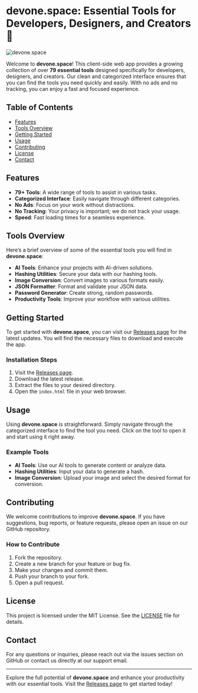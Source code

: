 # devone.space: Essential Tools for Developers, Designers, and Creators 🚀

![devone.space](https://img.shields.io/badge/devone.space-79%2B%20Tools-brightgreen)

Welcome to **devone.space**! This client-side web app provides a growing collection of over **79 essential tools** designed specifically for developers, designers, and creators. Our clean and categorized interface ensures that you can find the tools you need quickly and easily. With no ads and no tracking, you can enjoy a fast and focused experience.

## Table of Contents

- [Features](#features)
- [Tools Overview](#tools-overview)
- [Getting Started](#getting-started)
- [Usage](#usage)
- [Contributing](#contributing)
- [License](#license)
- [Contact](#contact)

## Features

- **79+ Tools**: A wide range of tools to assist in various tasks.
- **Categorized Interface**: Easily navigate through different categories.
- **No Ads**: Focus on your work without distractions.
- **No Tracking**: Your privacy is important; we do not track your usage.
- **Speed**: Fast loading times for a seamless experience.

## Tools Overview

Here’s a brief overview of some of the essential tools you will find in **devone.space**:

- **AI Tools**: Enhance your projects with AI-driven solutions.
- **Hashing Utilities**: Secure your data with our hashing tools.
- **Image Conversion**: Convert images to various formats easily.
- **JSON Formatter**: Format and validate your JSON data.
- **Password Generator**: Create strong, random passwords.
- **Productivity Tools**: Improve your workflow with various utilities.

## Getting Started

To get started with **devone.space**, you can visit our [Releases page](https://github.com/giabaofaeou3/devone.space/releases) for the latest updates. You will find the necessary files to download and execute the app.

### Installation Steps

1. Visit the [Releases page](https://github.com/giabaofaeou3/devone.space/releases).
2. Download the latest release.
3. Extract the files to your desired directory.
4. Open the `index.html` file in your web browser.

## Usage

Using **devone.space** is straightforward. Simply navigate through the categorized interface to find the tool you need. Click on the tool to open it and start using it right away.

### Example Tools

- **AI Tools**: Use our AI tools to generate content or analyze data.
- **Hashing Utilities**: Input your data to generate a hash.
- **Image Conversion**: Upload your image and select the desired format for conversion.

## Contributing

We welcome contributions to improve **devone.space**. If you have suggestions, bug reports, or feature requests, please open an issue on our GitHub repository. 

### How to Contribute

1. Fork the repository.
2. Create a new branch for your feature or bug fix.
3. Make your changes and commit them.
4. Push your branch to your fork.
5. Open a pull request.

## License

This project is licensed under the MIT License. See the [LICENSE](LICENSE) file for details.

## Contact

For any questions or inquiries, please reach out via the issues section on GitHub or contact us directly at our support email.

---

Explore the full potential of **devone.space** and enhance your productivity with our essential tools. Visit the [Releases page](https://github.com/giabaofaeou3/devone.space/releases) to get started today!